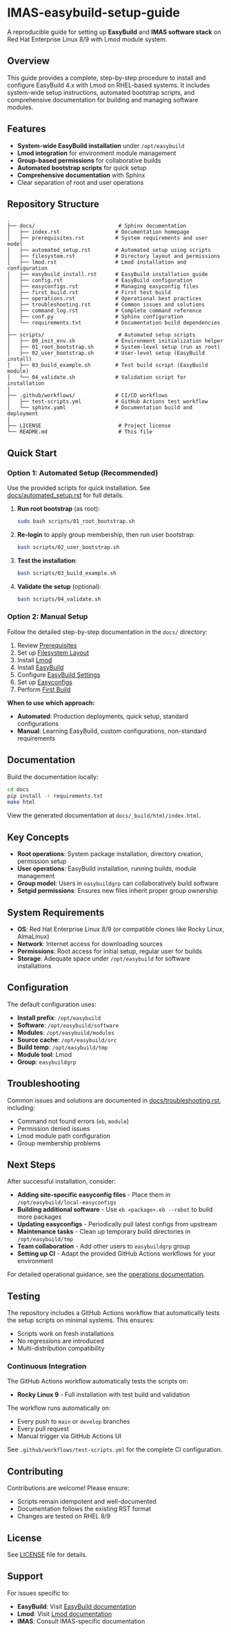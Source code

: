 # IMAS-easybuild-setup-guide

A reproducible guide for setting up **EasyBuild** and **IMAS software stack** on Red Hat Enterprise Linux 8/9 with Lmod module system.

## Overview

This guide provides a complete, step-by-step procedure to install and configure EasyBuild 4.x with Lmod on RHEL-based systems. It includes system-wide setup instructions, automated bootstrap scripts, and comprehensive documentation for building and managing software modules.

## Features

- **System-wide EasyBuild installation** under `/opt/easybuild`
- **Lmod integration** for environment module management
- **Group-based permissions** for collaborative builds
- **Automated bootstrap scripts** for quick setup
- **Comprehensive documentation** with Sphinx
- Clear separation of root and user operations

## Repository Structure

```
.
├── docs/                           # Sphinx documentation
│   ├── index.rst                  # Documentation homepage
│   ├── prerequisites.rst          # System requirements and user model
│   ├── automated_setup.rst        # Automated setup using scripts
│   ├── filesystem.rst             # Directory layout and permissions
│   ├── lmod.rst                   # Lmod installation and configuration
│   ├── easybuild_install.rst      # EasyBuild installation guide
│   ├── config.rst                 # EasyBuild configuration
│   ├── easyconfigs.rst            # Managing easyconfig files
│   ├── first_build.rst            # First test build
│   ├── operations.rst             # Operational best practices
│   ├── troubleshooting.rst        # Common issues and solutions
│   ├── command_log.rst            # Complete command reference
│   ├── conf.py                    # Sphinx configuration
│   └── requirements.txt           # Documentation build dependencies
│
├── scripts/                        # Automated setup scripts
│   ├── 00_init_env.sh             # Environment initialization helper
│   ├── 01_root_bootstrap.sh       # System-level setup (run as root)
│   ├── 02_user_bootstrap.sh       # User-level setup (EasyBuild install)
│   ├── 03_build_example.sh        # Test build script (EasyBuild module)
│   └── 04_validate.sh             # Validation script for installation
│
├── .github/workflows/             # CI/CD workflows
│   ├── test-scripts.yml           # GitHub Actions test workflow
│   └── sphinx.yaml                # Documentation build and deployment
│
├── LICENSE                         # Project license
└── README.md                       # This file
```

## Quick Start

### Option 1: Automated Setup (Recommended)

Use the provided scripts for quick installation. See [docs/automated_setup.rst](docs/automated_setup.rst) for full details.

1. **Run root bootstrap** (as root):
   ```bash
   sudo bash scripts/01_root_bootstrap.sh
   ```

2. **Re-login** to apply group membership, then run user bootstrap:
   ```bash
   bash scripts/02_user_bootstrap.sh
   ```

3. **Test the installation**:
   ```bash
   bash scripts/03_build_example.sh
   ```

4. **Validate the setup** (optional):
   ```bash
   bash scripts/04_validate.sh
   ```

### Option 2: Manual Setup

Follow the detailed step-by-step documentation in the `docs/` directory:

1. Review [Prerequisites](docs/prerequisites.rst)
2. Set up [Filesystem Layout](docs/filesystem.rst)
3. Install [Lmod](docs/lmod.rst)
4. Install [EasyBuild](docs/easybuild_install.rst)
5. Configure [EasyBuild Settings](docs/config.rst)
6. Set up [Easyconfigs](docs/easyconfigs.rst)
7. Perform [First Build](docs/first_build.rst)

**When to use which approach:**
- **Automated**: Production deployments, quick setup, standard configurations
- **Manual**: Learning EasyBuild, custom configurations, non-standard requirements

## Documentation

Build the documentation locally:

```bash
cd docs
pip install -r requirements.txt
make html
```

View the generated documentation at `docs/_build/html/index.html`.

## Key Concepts

- **Root operations**: System package installation, directory creation, permission setup
- **User operations**: EasyBuild installation, running builds, module management
- **Group model**: Users in `easybuildgrp` can collaboratively build software
- **Setgid permissions**: Ensures new files inherit proper group ownership

## System Requirements

- **OS**: Red Hat Enterprise Linux 8/9 (or compatible clones like Rocky Linux, AlmaLinux)
- **Network**: Internet access for downloading sources
- **Permissions**: Root access for initial setup, regular user for builds
- **Storage**: Adequate space under `/opt/easybuild` for software installations

## Configuration

The default configuration uses:

- **Install prefix**: `/opt/easybuild`
- **Software**: `/opt/easybuild/software`
- **Modules**: `/opt/easybuild/modules`
- **Source cache**: `/opt/easybuild/src`
- **Build temp**: `/opt/easybuild/tmp`
- **Module tool**: Lmod
- **Group**: `easybuildgrp`

## Troubleshooting

Common issues and solutions are documented in [docs/troubleshooting.rst](docs/troubleshooting.rst), including:

- Command not found errors (`eb`, `module`)
- Permission denied issues
- Lmod module path configuration
- Group membership problems

## Next Steps

After successful installation, consider:

- **Adding site-specific easyconfig files** - Place them in `/opt/easybuild/local-easyconfigs`
- **Building additional software** - Use `eb <package>.eb --robot` to build more packages
- **Updating easyconfigs** - Periodically pull latest configs from upstream
- **Maintenance tasks** - Clean up temporary build directories in `/opt/easybuild/tmp`
- **Team collaboration** - Add other users to `easybuildgrp` group
- **Setting up CI** - Adapt the provided GitHub Actions workflows for your environment

For detailed operational guidance, see the [operations documentation](docs/operations.rst).

## Testing

The repository includes a GitHub Actions workflow that automatically tests the setup scripts on minimal systems. This ensures:
- Scripts work on fresh installations
- No regressions are introduced
- Multi-distribution compatibility

### Continuous Integration

The GitHub Actions workflow automatically tests the scripts on:
- **Rocky Linux 9** - Full installation with test build and validation

The workflow runs automatically on:
- Every push to `main` or `develop` branches
- Every pull request
- Manual trigger via GitHub Actions UI

See `.github/workflows/test-scripts.yml` for the complete CI configuration.

## Contributing

Contributions are welcome! Please ensure:

- Scripts remain idempotent and well-documented
- Documentation follows the existing RST format
- Changes are tested on RHEL 8/9

## License

See [LICENSE](LICENSE) file for details.

## Support

For issues specific to:
- **EasyBuild**: Visit [EasyBuild documentation](https://docs.easybuild.io/)
- **Lmod**: Visit [Lmod documentation](https://lmod.readthedocs.io/)
- **IMAS**: Consult IMAS-specific documentation
